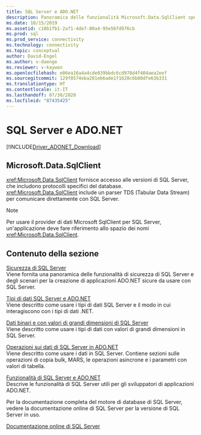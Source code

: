 ```yaml
---
title: SQL Server e ADO.NET
description: Panoramica delle funzionalità Microsoft.Data.SqlClient specifiche di SQL Server.
ms.date: 10/15/2019
ms.assetid: c18b1fb1-2af1-4de7-80a4-95e56fd976cb
ms.prod: sql
ms.prod_service: connectivity
ms.technology: connectivity
ms.topic: conceptual
author: David-Engel
ms.author: v-daenge
ms.reviewer: v-kaywon
ms.openlocfilehash: e06ea16a4a4cde039bbdc6cd978d4f404aea2eef
ms.sourcegitcommit: 129f8574eba201eb6ade1f1620c6b80dfe63b331
ms.translationtype: HT
ms.contentlocale: it-IT
ms.lasthandoff: 07/30/2020
ms.locfileid: "87435425"
---
```

# <a name="sql-server-and-adonet"></a>SQL Server e ADO.NET

[!INCLUDE[Driver_ADONET_Download](../../../includes/driver_adonet_download.md)]

## <a name="microsoftdatasqlclient"></a>Microsoft.Data.SqlClient

<xref:Microsoft.Data.SqlClient> fornisce accesso alle versioni di SQL Server, che includono protocolli specifici del database. <xref:Microsoft.Data.SqlClient> include un parser TDS (Tabular Data Stream) per comunicare direttamente con SQL Server.  
  
> [!NOTE]
> Per usare il provider di dati Microsoft SqlClient per SQL Server, un'applicazione deve fare riferimento allo spazio dei nomi <xref:Microsoft.Data.SqlClient>.  
  
## <a name="in-this-section"></a>Contenuto della sezione  
[Sicurezza di SQL Server](sql-server-security.md)  
Viene fornita una panoramica delle funzionalità di sicurezza di SQL Server e degli scenari per la creazione di applicazioni ADO.NET sicure da usare con SQL Server.  
  
[Tipi di dati SQL Server e ADO.NET](sql-server-data-types.md)  
Viene descritto come usare i tipi di dati SQL Server e il modo in cui interagiscono con i tipi di dati .NET.  
  
[Dati binari e con valori di grandi dimensioni di SQL Server](sql-server-binary-large-value-data.md)  
Viene descritto come usare i tipi di dati con valori di grandi dimensioni in SQL Server.  
  
[Operazioni sui dati di SQL Server in ADO.NET](sql-server-data-operations.md)  
Viene descritto come usare i dati in SQL Server. Contiene sezioni sulle operazioni di copia bulk, MARS, le operazioni asincrone e i parametri con valori di tabella.  
  
[Funzionalità di SQL Server e ADO.NET](sql-server-features-adonet.md)  
Descrive le funzionalità di SQL Server utili per gli sviluppatori di applicazioni ADO.NET.  
  
Per la documentazione completa del motore di database di SQL Server, vedere la documentazione online di SQL Server per la versione di SQL Server in uso.  
  
[Documentazione online di SQL Server](../../../sql-server/index.yml)
